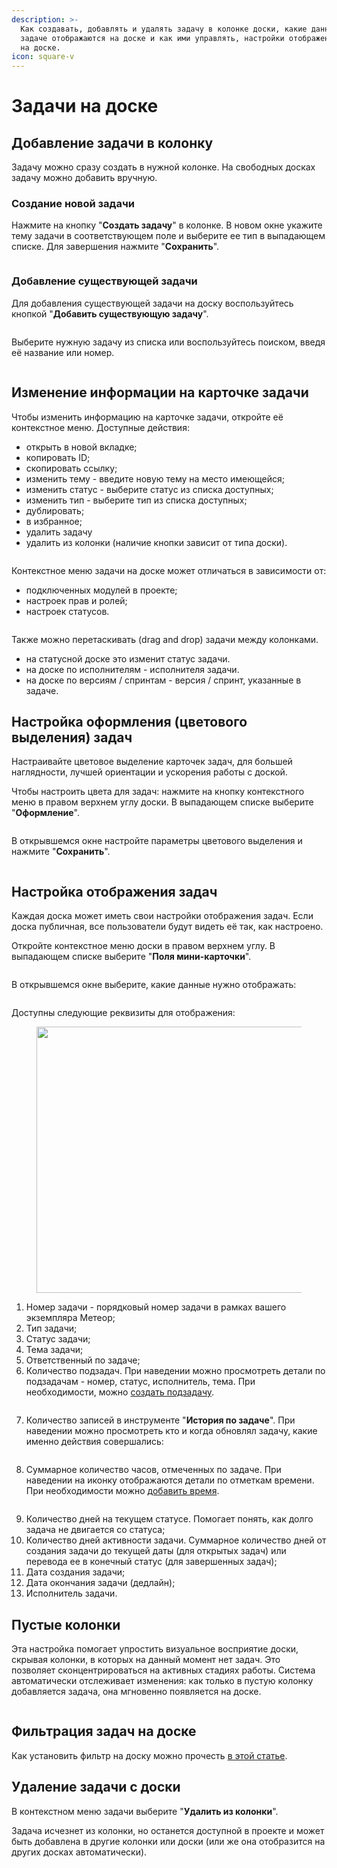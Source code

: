 ```yaml
---
description: >-
  Как создавать, добавлять и удалять задачу в колонке доски, какие данные по
  задаче отображаются на доске и как ими управлять, настройки отображения задач
  на доске.
icon: square-v
---
```


# Задачи на доске

## Добавление задачи в колонку

Задачу можно сразу создать в нужной колонке. На свободных досках задачу можно добавить вручную.

### Создание новой задачи

Нажмите на кнопку "**Создать задачу**" в колонке. В новом окне укажите тему задачи в соответствующем поле и выберите ее тип в выпадающем списке. Для завершения нажмите "**Сохранить**".

<figure><img src="../../.gitbook/assets/image (738).png" alt=""><figcaption></figcaption></figure>

### Добавление существующей задачи

Для добавления существующей задачи на доску воспользуйтесь кнопкой "**Добавить существующую задачу**".

<figure><img src="../../.gitbook/assets/image (413).png" alt=""><figcaption></figcaption></figure>

Выберите нужную задачу из списка или воспользуйтесь поиском, введя её название или номер.

<figure><img src="../../.gitbook/assets/image (414).png" alt=""><figcaption></figcaption></figure>

## Изменение информации на карточке задачи

Чтобы изменить информацию на карточке задачи, откройте её контекстное меню. Доступные действия:

* открыть в новой вкладке;
* копировать ID;
* скопировать ссылку;
* изменить тему - введите новую тему на место имеющейся;
* изменить статус - выберите статус из списка доступных;
* изменить тип - выберите тип из списка доступных;
* дублировать;
* в избранное;
* удалить задачу
* удалить из колонки (наличие кнопки зависит от типа доски).

<figure><img src="../../.gitbook/assets/image (1251).png" alt=""><figcaption></figcaption></figure>

Контекстное меню задачи на доске может отличаться в зависимости от:

* подключенных модулей в проекте;
* настроек прав и ролей;
* настроек статусов.

<figure><img src="../../.gitbook/assets/image (1252).png" alt=""><figcaption></figcaption></figure>



Также можно перетаскивать (drag and drop) задачи между колонками.

* на статусной доске это изменит статус задачи.
* на доске по исполнителям - исполнителя задачи.
* на доске по версиям / спринтам - версия / спринт, указанные в задаче.

## Настройка оформления (цветового выделения) задач

Настраивайте цветовое выделение карточек задач, для большей наглядности, лучшей ориентации и ускорения работы с доской.

Чтобы настроить цвета для задач: нажмите на кнопку контекстного меню в правом верхнем углу доски. В выпадающем списке выберите "**Оформление**".

<figure><img src="../../.gitbook/assets/image (1253).png" alt=""><figcaption></figcaption></figure>

В открывшемся окне настройте параметры цветового выделения и нажмите "**Сохранить**".

<figure><img src="../../.gitbook/assets/image (1254).png" alt=""><figcaption></figcaption></figure>

## Настройка отображения задач

Каждая доска может иметь свои настройки отображения задач. Если доска публичная, все пользователи будут видеть её так, как настроено.

Откройте контекстное меню доски в правом верхнем углу. В выпадающем списке выберите "**Поля мини-карточки**".

<figure><img src="../../.gitbook/assets/image (1255).png" alt=""><figcaption></figcaption></figure>

В открывшемся окне выберите, какие данные нужно отображать:

<figure><img src="../../.gitbook/assets/image (1256).png" alt=""><figcaption></figcaption></figure>

Доступны следующие реквизиты для отображения:

<figure><img src="../../.gitbook/assets/image (420).png" alt="" width="426"><figcaption></figcaption></figure>

1. Номер задачи - порядковый номер задачи в рамках вашего экземпляра Метеор;
2. Тип задачи;
3. Статус задачи;
4. Тема задачи;
5. Ответственный по задаче;
6. Количество подзадач. При наведении можно просмотреть детали по подзадачам - номер, статус, исполнитель, тема. При необходимости, можно [создать подзадачу](../zadachi/sozdanie-zadach.md#sozdanie-podzadachi).

<figure><img src="../../.gitbook/assets/image (1071).png" alt=""><figcaption></figcaption></figure>

7. Количество записей в инструменте "**История по задаче**". При наведении можно просмотреть кто и когда обновлял задачу, какие именно действия совершались:

<figure><img src="../../.gitbook/assets/image (1073).png" alt=""><figcaption></figcaption></figure>

8. Суммарное количество часов, отмеченных по задаче. При наведении на иконку отображаются детали по отметкам времени. При необходимости можно [добавить время](../vremya-i-zatraty/uchet-vremeni.md#registraciya-chasov-cherez-zadachu).

<figure><img src="../../.gitbook/assets/image (1072).png" alt=""><figcaption></figcaption></figure>

9. Количество дней на текущем статусе. Помогает понять, как долго задача не двигается со статуса;
10. Количество дней активности задачи. Суммарное количество дней от создания задачи до текущей даты (для открытых задач) или перевода ее в конечный статус (для завершенных задач);
11. Дата создания задачи;
12. Дата окончания задачи (дедлайн);
13. Исполнитель задачи.

## Пустые колонки

Эта настройка помогает упростить визуальное восприятие доски, скрывая колонки, в которых на данный момент нет задач. Это позволяет сконцентрироваться на активных стадиях работы. Система автоматически отслеживает изменения: как только в пустую колонку добавляется задача, она мгновенно появляется на доске.

<figure><img src="../../.gitbook/assets/image (1285).png" alt=""><figcaption></figcaption></figure>

## Фильтрация задач на доске

Как установить фильтр на доску можно прочесть [в этой статье](../filtraciya/filtraciya-zadach.md).

## Удаление задачи с доски

В контекстном меню задачи выберите "**Удалить из колонки**".

Задача исчезнет из колонки, но останется доступной в проекте и может быть добавлена в другие колонки или доски (или же она отобразится на других досках автоматически).

<figure><img src="../../.gitbook/assets/image (1257).png" alt=""><figcaption></figcaption></figure>

